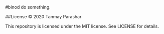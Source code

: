 #binod
do something.




##License
© 2020 Tanmay Parashar

This repository is licensed under the MIT license. See LICENSE for details.

